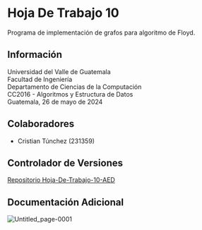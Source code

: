 # Hoja De Trabajo 10

Programa de implementación de grafos para algoritmo de Floyd.

## Información

Universidad del Valle de Guatemala  
Facultad de Ingeniería  
Departamento de Ciencias de la Computación  
CC2016 - Algoritmos y Estructura de Datos  
Guatemala, 26 de mayo de 2024

## Colaboradores

- Cristian Túnchez (231359)

## Controlador de Versiones

[Repositorio Hoja-De-Trabajo-10-AED](https://github.com/Tunchxz/Hoja-de-Trabajo-10-AED.git "Enlace a GitHub")

## Documentación Adicional

![Untitled_page-0001](https://github.com/Tunchxz/Hoja-de-Trabajo-10-AED/assets/132542854/6af70900-4b1f-4f97-bca6-8550a119aca7)

